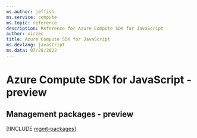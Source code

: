 ```yaml
---
ms.author: jeffish
ms.service: compute
ms.topic: reference
description: Reference for Azure Compute SDK for JavaScript
author: xirzec
title: Azure Compute SDK for JavaScript
ms.devlang: javascript
ms.data: 07/28/2022
---
```

# Azure Compute SDK for JavaScript - preview

## Management packages - preview
[!INCLUDE [mgmt-packages](compute-mgmt-index.md)]